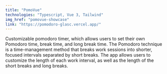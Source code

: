 ```yaml
---
title: "PomoVue"
technologies: "Typescript, Vue 3, Tailwind"
img_href: "pomovue-showcase"
link: "https://pomodoro-glasc.vercel.app/"
---
```

Customizable pomodoro timer, which allows users to set their own Pomodoro time, break time, and long break time. The Pomodoro technique is a time-management method that breaks work sessions into shorter, focused intervals separated by short breaks. The app allows users to customize the length of each work interval, as well as the length of the short breaks and long breaks.